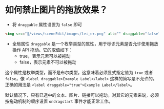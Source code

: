 # 如何禁止图片的拖放效果？

* 将 `draggable` 属性设置为 `false` 即可

```html
<img src="@/views/sceneEdit/images/lei_er.png" alt="" draggable="false">
```

* 全局属性 `draggable` 是一个枚举类型的属性，用于标识元素是否允许使用拖放操作 API  拖动。它的取值如下：
  * true，表示元素可以被拖动
  * false，表示元素不可以被拖动

这个属性是枚举类型，而不是布尔类型。这意味着必须显式指定值为 `true` 或者 `false`，像 `<label draggable>Example Label</label>` 这样的简写是不允许的。正确的用法是 `<label draggable="true">Example Label</label>`。

默认情况下，只有已选中的文本、图片、链接可以拖动。对其它的元素来说，必须按拖动机制的顺序设置 `ondragstart` 事件才能正常工作。

